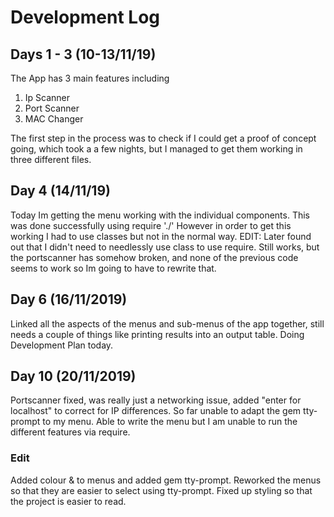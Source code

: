 # Development Log

## Days 1 - 3 (10-13/11/19)
The App has 3 main features including
1. Ip Scanner
2. Port Scanner
3. MAC Changer

The first step in the process was to check if I could get a proof of concept going, which took a
a few nights, but I managed to get them working in three different files.

## Day 4 (14/11/19)
Today Im getting the menu working with the individual components. 
This was done successfully using require './<filename>'
However in order to get this working I had to use classes but not in the normal way. 
EDIT: Later found out that I didn't need to needlessly use class to use require. Still works, but the portscanner has somehow broken, and none of the previous code seems to work so Im going to have to rewrite that.

## Day 6 (16/11/2019)
Linked all the aspects of the menus and sub-menus of the app together, still needs a couple of things like printing results into an output table. 
Doing Development Plan today.

## Day 10 (20/11/2019)
Portscanner fixed, was really just a networking issue, added "enter for localhost" to correct for IP differences. 
So far unable to adapt the gem tty-prompt to my menu. 
Able to write the menu but I am unable to run the different features via require. 
### Edit
Added colour & to menus and added gem tty-prompt.
Reworked the menus so that they are easier to select using tty-prompt.
Fixed up styling so that the project is easier to read.


